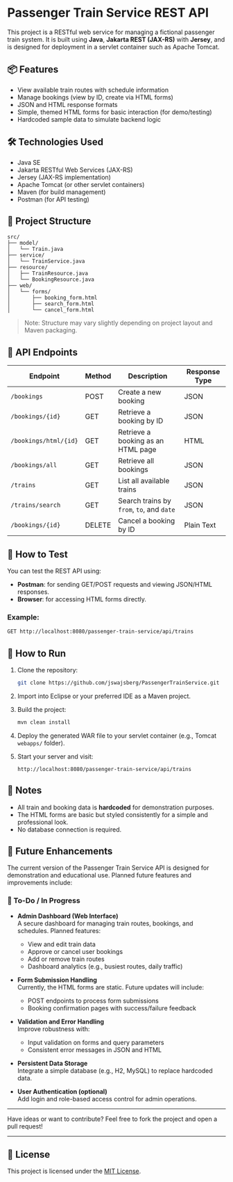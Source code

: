 # Passenger Train Service REST API

This project is a RESTful web service for managing a fictional passenger train system. It is built using **Java**, **Jakarta REST (JAX-RS)** with **Jersey**, and is designed for deployment in a servlet container such as Apache Tomcat.

## 📦 Features

- View available train routes with schedule information
- Manage bookings (view by ID, create via HTML forms)
- JSON and HTML response formats
- Simple, themed HTML forms for basic interaction (for demo/testing)
- Hardcoded sample data to simulate backend logic

## 🛠 Technologies Used

- Java SE
- Jakarta RESTful Web Services (JAX-RS)
- Jersey (JAX-RS implementation)
- Apache Tomcat (or other servlet containers)
- Maven (for build management)
- Postman (for API testing)

## 📁 Project Structure

```
src/
├── model/
│   └── Train.java
├── service/
│   └── TrainService.java
├── resource/
│   ├── TrainResource.java
│   └── BookingResource.java
├── web/
│   └── forms/
│       ├── booking_form.html
│       ├── search_form.html
│       └── cancel_form.html
```

> Note: Structure may vary slightly depending on project layout and Maven packaging.

## 🚂 API Endpoints

| Endpoint              | Method | Description                               | Response Type |
|-----------------------|--------|-------------------------------------------|---------------|
| `/bookings`           | POST   | Create a new booking                      | JSON          |
| `/bookings/{id}`      | GET    | Retrieve a booking by ID                  | JSON          |
| `/bookings/html/{id}` | GET    | Retrieve a booking as an HTML page        | HTML          |
| `/bookings/all`       | GET    | Retrieve all bookings                     | JSON          |
| `/trains`             | GET    | List all available trains                 | JSON          |
| `/trains/search`      | GET    | Search trains by `from`, `to`, and `date` | JSON          |
| `/bookings/{id}`      | DELETE | Cancel a booking by ID                    | Plain Text    |

## 🧪 How to Test

You can test the REST API using:
- **Postman**: for sending GET/POST requests and viewing JSON/HTML responses.
- **Browser**: for accessing HTML forms directly.

### Example:
```bash
GET http://localhost:8080/passenger-train-service/api/trains
```

## 🚀 How to Run

1. Clone the repository:
   ```bash
   git clone https://github.com/jswajsberg/PassengerTrainService.git
   ```

2. Import into Eclipse or your preferred IDE as a Maven project.

3. Build the project:
   ```bash
   mvn clean install
   ```

4. Deploy the generated WAR file to your servlet container (e.g., Tomcat `webapps/` folder).

5. Start your server and visit:
   ```
   http://localhost:8080/passenger-train-service/api/trains
   ```

## 📌 Notes

- All train and booking data is **hardcoded** for demonstration purposes.
- The HTML forms are basic but styled consistently for a simple and professional look.
- No database connection is required.

## 🔮 Future Enhancements

The current version of the Passenger Train Service API is designed for demonstration and educational use. Planned future features and improvements include:

### 🚧 To-Do / In Progress

- **Admin Dashboard (Web Interface)**  
  A secure dashboard for managing train routes, bookings, and schedules. Planned features:
   - View and edit train data
   - Approve or cancel user bookings
   - Add or remove train routes
   - Dashboard analytics (e.g., busiest routes, daily traffic)

- **Form Submission Handling**  
  Currently, the HTML forms are static. Future updates will include:
   - POST endpoints to process form submissions
   - Booking confirmation pages with success/failure feedback

- **Validation and Error Handling**  
  Improve robustness with:
   - Input validation on forms and query parameters
   - Consistent error messages in JSON and HTML

- **Persistent Data Storage**  
  Integrate a simple database (e.g., H2, MySQL) to replace hardcoded data.

- **User Authentication (optional)**  
  Add login and role-based access control for admin operations.

---

Have ideas or want to contribute? Feel free to fork the project and open a pull request!

---

## 📄 License

This project is licensed under the [MIT License](LICENSE).